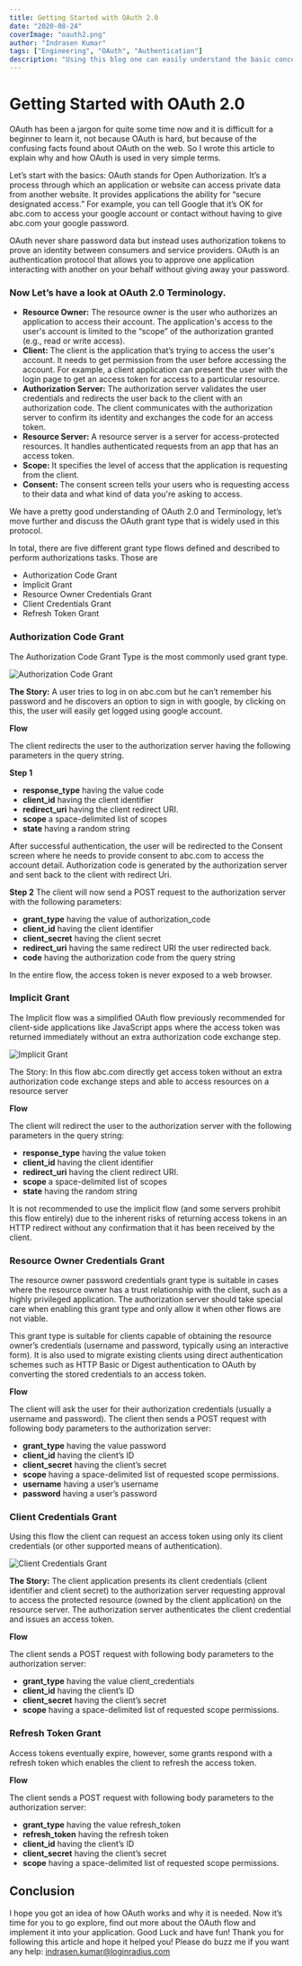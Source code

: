 ```yaml
---
title: Getting Started with OAuth 2.0
date: "2020-08-24"
coverImage: "oauth2.png"
author: "Indrasen Kumar"
tags: ["Engineering", "OAuth", "Authentication"]
description: "Using this blog one can easily understand the basic concept of Oauth 2.0"
---
```



# Getting Started with OAuth 2.0

OAuth has been a jargon for quite some time now and it is difficult for a beginner to learn it, not because OAuth is hard, but because of the confusing facts found about OAuth on the web. So I wrote this article to explain why and how OAuth is used in very simple terms.

Let’s start with the basics: OAuth stands for Open Authorization. It’s a process through which an application or website can access private data from another website.
It provides applications the ability for “secure designated access.” For example, you can tell Google that it’s OK for abc.com to access your google account or contact without having to give abc.com your google password. 


OAuth never share password data but instead uses authorization tokens to prove an identity between consumers and service providers. OAuth is an authentication protocol that allows you to approve one application interacting with another on your behalf without giving away your password.

###  Now Let’s have a look at OAuth 2.0 Terminology.


  - **Resource Owner:** The resource owner is the user who authorizes an application to access their account. The application's access to the user's account is limited to the “scope” of the authorization granted (e.g., read or write access).
  - **Client:** The client is the application that’s trying to access the user's account. It needs to get permission from the user before accessing the account. For example, a client application can present the user with the login page to get an access token for access to a particular resource.
  - **Authorization Server:** The authorization server validates the user credentials and redirects the user back to the client with an authorization code. The client communicates with the authorization server to confirm its identity and exchanges the code for an access token.
  - **Resource Server:** A resource server is a server for access-protected resources. It handles authenticated requests from an app that has an access token. 
  - **Scope:** It specifies the level of access that the application is requesting from the client.
  - **Consent:** The consent screen tells your users who is requesting access to their data and what kind of data you're asking to access. 
 
We have a pretty good understanding of OAuth 2.0 and Terminology, let’s move further and discuss the OAuth grant type that is widely used in this protocol.

In total, there are five different grant type flows defined and described to perform authorizations tasks. Those are

  - Authorization Code Grant
  - Implicit Grant
  - Resource Owner Credentials Grant
  - Client Credentials Grant
  - Refresh Token Grant

### Authorization Code Grant
The Authorization Code Grant Type is the most commonly used grant type.

![Authorization Code Grant](./image4.png)

**The Story:** A user tries to log in on  abc.com  but he can’t remember his password and he discovers an option to sign in with google, by clicking on this, the user will easily get logged using google account.

**Flow**

The client redirects the user to the authorization server having the following parameters in the query string.

**Step 1**
  - **response_type** having the value code
  - **client_id** having the client identifier
  - **redirect_uri** having the client redirect URI. 
  - **scope** a space-delimited list of scopes
  - **state** having a random string 
 
After successful authentication, the user will be redirected to the Consent screen where he needs to provide consent to abc.com to access the account detail.
Authorization code is generated by the authorization server and sent back to the client with redirect Uri.

**Step 2**
The client will now send a POST request to the authorization server with the following parameters:
  - **grant_type** having the value of authorization_code
  - **client_id** having the client identifier
  - **client_secret** having the client secret
  - **redirect_uri** having the same redirect URI the user redirected back.
  - **code** having the authorization code from the query string

In the entire flow, the access token is never exposed to a web browser.

### Implicit Grant
The Implicit flow was a simplified OAuth flow previously recommended for client-side applications like JavaScript apps where the access token was returned immediately without an extra authorization code exchange step.

![Implicit Grant](./image2.png)

The Story: In this flow abc.com directly get access token without an extra authorization code exchange steps and able to access resources on a resource server

**Flow**

The client will redirect the user to the authorization server with the following parameters in the query string:

  - **response_type** having the value token
  - **client_id** having the client identifier
  - **redirect_uri** having the client redirect URI. 
  - **scope** a space-delimited list of scopes
  - **state** having the random string

It is not recommended to use the implicit flow (and some servers prohibit this flow entirely) due to the inherent risks of returning access tokens in an HTTP redirect without any confirmation that it has been received by the client.

### Resource Owner Credentials Grant
The resource owner password credentials grant type is suitable in cases where the resource owner has a trust relationship with the client, such as a highly privileged application. The authorization server should take special care when enabling this grant type and only allow it when other flows are not viable.

This grant type is suitable for clients capable of obtaining the resource owner’s credentials (username and password, typically using an interactive form). It is also used to migrate existing clients using direct authentication schemes such as HTTP Basic or Digest authentication to OAuth by converting the stored credentials to an access token.

**Flow**

The client will ask the user for their authorization credentials (usually a username and password).
The client then sends a POST request with following body parameters to the authorization server:
   - **grant_type** having the value password
   - **client_id** having the client’s ID
   - **client_secret** having the client’s secret
   - **scope** having a space-delimited list of requested scope permissions.
   - **username** having  a user’s username
   - **password** having a user’s password

### Client Credentials Grant

Using this flow the client can request an access token using only its client credentials (or other supported means of authentication).

![Client Credentials Grant](./image3.png)

**The Story:** The client application presents its client credentials (client identifier and client secret) to the authorization server requesting approval to access the protected resource (owned by the client application) on the resource server. 
The authorization server authenticates the client credential and issues an access token.

**Flow**

The client sends a POST request with following body parameters to the authorization server:
 - **grant_type** having the value client_credentials
 - **client_id** having the client’s ID
 - **client_secret** having the client’s secret
 - **scope** having a space-delimited list of requested scope permissions.

### Refresh Token Grant
Access tokens eventually expire, however, some grants respond with a refresh token which enables the client to refresh the access token.

**Flow**

The client sends a POST request with following body parameters to the authorization server:
  - **grant_type** having the value refresh_token
  - **refresh_token** having the refresh token
  - **client_id** having the client’s ID
  - **client_secret** having the client’s secret
  - **scope** having a space-delimited list of requested scope permissions. 

## Conclusion
I hope you got an idea of how OAuth works and why it is needed. Now it’s time for you to go explore, find out more about the OAuth flow and implement it into your application. 
Good Luck and have fun! Thank you for following this article and hope it helped you! Please do buzz me if you want any help: indrasen.kumar@loginradius.com


